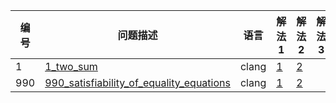 | 编号   | 问题描述                                       | 语言     | 解法1             | 解法2       | 解法3       |
| ---   | ---                                           | ---     | ---               | ---        | ---        |
| 1     | [1_two_sum](algorithms/problems/1_two_sum.md) | clang   | [1](algorithms/clang/1_1_two_sum.c) | [2](algorithms/clang/1_2_two_sum.c) | |   
| 990   | [990_satisfiability_of_equality_equations](algorithms/problems/990_satisfiability_of_equality_equations.md) | clang   | [1](algorithms/clang/990_1_satisfiability_of_equality_equations.c) | [2](algorithms/clang/990_2_satisfiability_of_equality_equations.c) | |   

